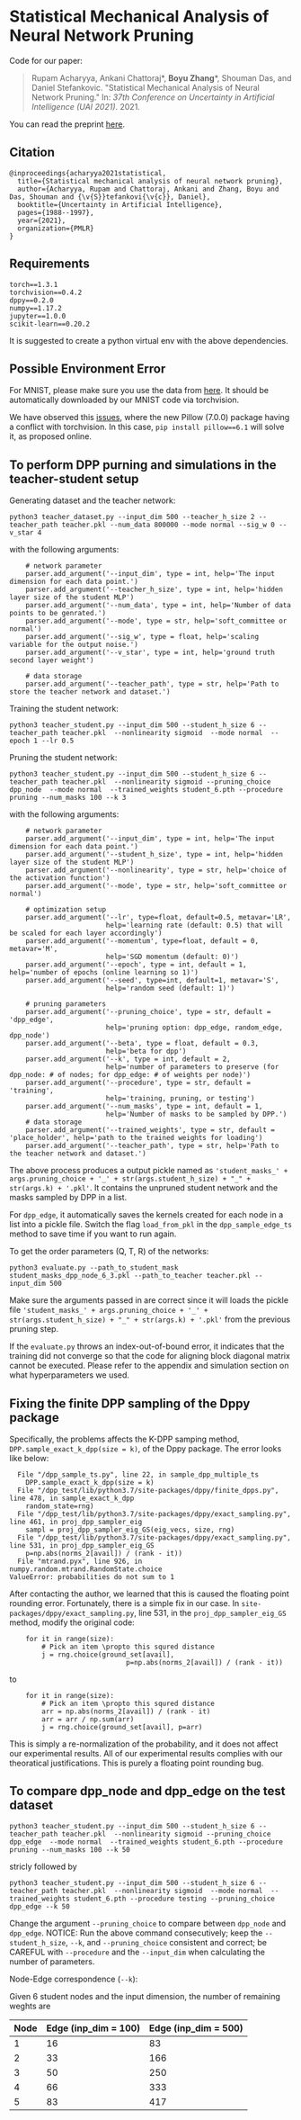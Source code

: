 # Statistical Mechanical Analysis of Neural Network Pruning

Code for our paper:

>Rupam Acharyya, Ankani Chattoraj\*, **Boyu Zhang**\*, Shouman Das, and Daniel Stefankovic. "Statistical Mechanical Analysis of Neural Network Pruning." In:
_37th Conference on Uncertainty in Artificial Intelligence (UAI 2021)_. 2021.

You can read the preprint [here](https://proceedings.mlr.press/v161/acharyya21a.html).

## Citation 
```
@inproceedings{acharyya2021statistical,
  title={Statistical mechanical analysis of neural network pruning},
  author={Acharyya, Rupam and Chattoraj, Ankani and Zhang, Boyu and Das, Shouman and {\v{S}}tefankovi{\v{c}}, Daniel},
  booktitle={Uncertainty in Artificial Intelligence},
  pages={1988--1997},
  year={2021},
  organization={PMLR}
}
```

## Requirements
```
torch==1.3.1
torchvision==0.4.2
dppy==0.2.0
numpy==1.17.2
jupyter==1.0.0
scikit-learn==0.20.2
```
It is suggested to create a python virtual env with the above dependencies. 


## Possible Environment Error
For MNIST, please make sure you use the data from [here](http://yann.lecun.com/exdb/mnist/train-images-idx3-ubyte.gz). It should be automatically downloaded by our MNIST code via torchvision.

We have observed this [issues](https://github.com/pytorch/vision/issues/1712), where the new Pillow (7.0.0) package having a conflict with torchvision. In this case, `pip install pillow==6.1` will solve it, as proposed online.


## To perform DPP purning and simulations in the teacher-student setup

Generating dataset and the teacher network:
```
python3 teacher_dataset.py --input_dim 500 --teacher_h_size 2 --teacher_path teacher.pkl --num_data 800000 --mode normal --sig_w 0 --v_star 4
```

with the following arguments:
```
	# network parameter
	parser.add_argument('--input_dim', type = int, help='The input dimension for each data point.')
	parser.add_argument('--teacher_h_size', type = int, help='hidden layer size of the student MLP')
	parser.add_argument('--num_data', type = int, help='Number of data points to be genrated.')
	parser.add_argument('--mode', type = str, help='soft_committee or normal')
	parser.add_argument('--sig_w', type = float, help='scaling variable for the output noise.')
	parser.add_argument('--v_star', type = int, help='ground truth second layer weight')

	# data storage
	parser.add_argument('--teacher_path', type = str, help='Path to store the teacher network and dataset.')
```

Training the student network:
```
python3 teacher_student.py --input_dim 500 --student_h_size 6 --teacher_path teacher.pkl  --nonlinearity sigmoid  --mode normal  --epoch 1 --lr 0.5
```

Pruning the student network:
```
python3 teacher_student.py --input_dim 500 --student_h_size 6 --teacher_path teacher.pkl  --nonlinearity sigmoid --pruning_choice dpp_node  --mode normal  --trained_weights student_6.pth --procedure pruning --num_masks 100 --k 3
```

with the following arguments:
```
	# network parameter
	parser.add_argument('--input_dim', type = int, help='The input dimension for each data point.')
	parser.add_argument('--student_h_size', type = int, help='hidden layer size of the student MLP')
	parser.add_argument('--nonlinearity', type = str, help='choice of the activation function')
	parser.add_argument('--mode', type = str, help='soft_committee or normal')

	# optimization setup
	parser.add_argument('--lr', type=float, default=0.5, metavar='LR',
						help='learning rate (default: 0.5) that will be scaled for each layer accordingly')
	parser.add_argument('--momentum', type=float, default = 0, metavar='M',
						help='SGD momentum (default: 0)')
	parser.add_argument('--epoch', type = int, default = 1, help='number of epochs (online learning so 1)')
	parser.add_argument('--seed', type=int, default=1, metavar='S',
						help='random seed (default: 1)')

	# pruning parameters
	parser.add_argument('--pruning_choice', type = str, default = 'dpp_edge',
						help='pruning option: dpp_edge, random_edge, dpp_node')
	parser.add_argument('--beta', type = float, default = 0.3,
						help='beta for dpp')
	parser.add_argument('--k', type = int, default = 2,
						help='number of parameters to preserve (for dpp_node: # of nodes; for dpp_edge: # of weights per node)')
	parser.add_argument('--procedure', type = str, default = 'training',
						help='training, pruning, or testing')
	parser.add_argument('--num_masks', type = int, default = 1,
						help='Number of masks to be sampled by DPP.')
	# data storage
	parser.add_argument('--trained_weights', type = str, default = 'place_holder', help='path to the trained weights for loading')
	parser.add_argument('--teacher_path', type = str, help='Path to the teacher network and dataset.')
```

The above process produces a output pickle named as `'student_masks_' + args.pruning_choice + '_' + str(args.student_h_size) + "_" + str(args.k) + '.pkl'`. It contains the unpruned student network and the masks sampled by DPP in a list.


For `dpp_edge`, it automatically saves the kernels created for each node in a list into a pickle file. Switch the flag `load_from_pkl` in the `dpp_sample_edge_ts` method to save time if you want to run again.


To get the order parameters (Q, T, R) of the networks:
```
python3 evaluate.py --path_to_student_mask student_masks_dpp_node_6_3.pkl --path_to_teacher teacher.pkl --input_dim 500
```

Make sure the arguments passed in are correct since it will loads the pickle file `'student_masks_' + args.pruning_choice + '_' + str(args.student_h_size) + "_" + str(args.k) + '.pkl'` from the previous pruning step.

If the `evaluate.py` throws an index-out-of-bound error, it indicates that the training did not converge so that the code for aligning block diagonal matrix cannot be executed. Please refer to the appendix and simulation section on what hyperparameters we used. 


## Fixing the finite DPP sampling of the Dppy package

Specifically, the problems affects the K-DPP samping method, `DPP.sample_exact_k_dpp(size = k)`, of the Dppy package. The error looks like below:
```
  File "/dpp_sample_ts.py", line 22, in sample_dpp_multiple_ts
    DPP.sample_exact_k_dpp(size = k)
  File "/dpp_test/lib/python3.7/site-packages/dppy/finite_dpps.py", line 478, in sample_exact_k_dpp
    random_state=rng)
  File "/dpp_test/lib/python3.7/site-packages/dppy/exact_sampling.py", line 461, in proj_dpp_sampler_eig
    sampl = proj_dpp_sampler_eig_GS(eig_vecs, size, rng)
  File "/dpp_test/lib/python3.7/site-packages/dppy/exact_sampling.py", line 531, in proj_dpp_sampler_eig_GS
    p=np.abs(norms_2[avail]) / (rank - it))
  File "mtrand.pyx", line 926, in numpy.random.mtrand.RandomState.choice
ValueError: probabilities do not sum to 1
```

After contacting the author, we learned that this is caused the floating point rounding error.  Fortunately, there is a simple fix in our case. In `site-packages/dppy/exact_sampling.py`, line 531, in the `proj_dpp_sampler_eig_GS` method, modify the original code:
```
    for it in range(size):
        # Pick an item \propto this squred distance
        j = rng.choice(ground_set[avail],
                             p=np.abs(norms_2[avail]) / (rank - it))
```
to
```
    for it in range(size):
        # Pick an item \propto this squred distance
        arr = np.abs(norms_2[avail]) / (rank - it)
        arr = arr / np.sum(arr)
        j = rng.choice(ground_set[avail], p=arr)
```

This is simply a re-normalization of the probability, and it does not affect our experimental results. All of our experimental results complies with our theoratical justifications. This is purely a floating point rounding bug.


## To compare dpp_node and dpp_edge on the test dataset
```
python3 teacher_student.py --input_dim 500 --student_h_size 6 --teacher_path teacher.pkl  --nonlinearity sigmoid --pruning_choice dpp_edge  --mode normal  --trained_weights student_6.pth --procedure pruning --num_masks 100 --k 50
```

stricly followed by
```
python3 teacher_student.py --input_dim 500 --student_h_size 6 --teacher_path teacher.pkl  --nonlinearity sigmoid  --mode normal  --trained_weights student_6.pth --procedure testing --pruning_choice dpp_edge --k 50
```

Change the argument `--pruning_choice` to compare between `dpp_node` and `dpp_edge`.
NOTICE: Run the above command consecutively; keep the `--student_h_size`, `--k`, and `--pruning_choice` consistent and correct; be CAREFUL with `--procedure` and the `--input_dim` when calculating the number of parameters.

Node-Edge correspondence (`--k`):

Given 6 student nodes and the input dimension, the number of remaining weghts are

|Node   |Edge (inp_dim = 100)  	|Edge (inp_dim = 500)  	|
|---	|---	|---
|1   	|16   	|83   	|
|2  	|33 	|166   	|
|3  	|50  	|250   	|
|4  	|66   	|333   	|
|5  	|83   	|417   	|

